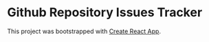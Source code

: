 # Github Repository Issues Tracker

This project was bootstrapped with [Create React App](https://github.com/facebook/create-react-app).
